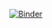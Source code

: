
[![Binder](https://mybinder.org/badge_logo.svg)](https://mybinder.org/v2/gh/uesleisutil/Stommel/master)
